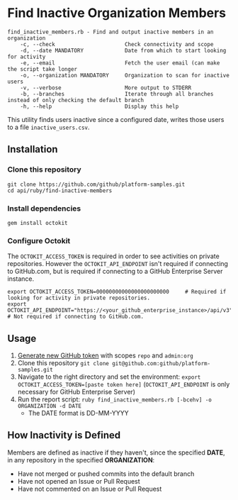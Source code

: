 # Find Inactive Organization Members

```
find_inactive_members.rb - Find and output inactive members in an organization
    -c, --check                      Check connectivity and scope
    -d, --date MANDATORY             Date from which to start looking for activity
    -e, --email                      Fetch the user email (can make the script take longer
    -o, --organization MANDATORY     Organization to scan for inactive users
    -v, --verbose                    More output to STDERR
    -b, --branches                   Iterate through all branches instead of only checking the default branch
    -h, --help                       Display this help
```

This utility finds users inactive since a configured date, writes those users to a file `inactive_users.csv`.

## Installation

### Clone this repository

```shell
git clone https://github.com/github/platform-samples.git
cd api/ruby/find-inactive-members
```

### Install dependencies

```shell
gem install octokit
```

### Configure Octokit

The `OCTOKIT_ACCESS_TOKEN` is required in order to see activities on private repositories. However the `OCTOKIT_API_ENDPOINT` isn't required if connecting to GitHub.com, but is required if connecting to a GitHub Enterprise Server instance.

```shell
export OCTOKIT_ACCESS_TOKEN=00000000000000000000000     # Required if looking for activity in private repositories.
export OCTOKIT_API_ENDPOINT="https://<your_github_enterprise_instance>/api/v3" # Not required if connecting to GitHub.com.
```

## Usage

1. [Generate new GitHub token](https://help.github.com/en/articles/creating-a-personal-access-token-for-the-command-line) with scopes `repo` and `admin:org`
2. Clone this repository `git clone git@github.com:github/platform-samples.git`
3. Navigate to the right directory and set the environment: `export OCTOKIT_ACCESS_TOKEN=[paste token here]` (`OCTOKIT_API_ENDPOINT` is only necessary for GitHub Enterprise Server)
4. Run the report script: `ruby find_inactive_members.rb [-bcehv] -o ORGANIZATION -d DATE`
    * The DATE format is DD-MM-YYYY



## How Inactivity is Defined

Members are defined as inactive if they haven't, since the specified **DATE**,  in any repository in the specified **ORGANIZATION**:

* Have not merged or pushed commits into the default branch
* Have not opened an Issue or Pull Request
* Have not commented on an Issue or Pull Request
